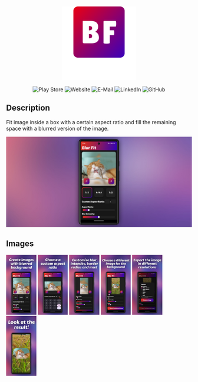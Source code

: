 <p align="center">
  <img src="assets/designs/icon-github.png" width="200" alt="Blur Fit Icon" /><br/>
</p>

<p align="center">
  <img src="https://img.shields.io/badge/Blur%20Fit-Play%20Store-green?logo=googleplay&logoColor=green" alt="Play Store" />
  <img src="https://img.shields.io/badge/simonmader.at-Website-orange?logo=brave&logoColor=orange" alt="Website" />
  <img src="https://img.shields.io/badge/mail%40simonmader.at-E--Mail-red?logo=gmail&logoColor=red" alt="E-Mail" />
  <img src="https://img.shields.io/badge/simonmader-LinkedIn-blue?logo=linkedin&logoColor=blue" alt="LinkedIn" />
  <img src="https://img.shields.io/badge/simonmader17-GitHub-lightgray?logo=github&logoColor=lightgray" alt="GitHub" />
</p>

## Description

Fit image inside a box with a certain aspect ratio and fill the remaining space with a blurred version of the image.

![Readme Banner](assets/designs/vorstellungsgrafik.png)

## Images

<p float="left">
  <img src="assets/designs/Blur%20Fit%202x%20free%20to%20use/screenshot-free-to-use-1.png" alt="Screenshot 1" width="16.2%" />
  <img src="assets/designs/Blur%20Fit%202x%20free%20to%20use/screenshot-free-to-use-2.png" alt="Screenshot 2" width="16.2%" />
  <img src="assets/designs/Blur%20Fit%202x%20free%20to%20use/screenshot-free-to-use-3.png" alt="Screenshot 3" width="16.2%" />
  <img src="assets/designs/Blur%20Fit%202x%20free%20to%20use/screenshot-free-to-use-4.png" alt="Screenshot 4" width="16.2%" />
  <img src="assets/designs/Blur%20Fit%202x%20free%20to%20use/screenshot-free-to-use-5.png" alt="Screenshot 5" width="16.2%" />
  <img src="assets/designs/Blur%20Fit%202x%20free%20to%20use/screenshot-free-to-use-6.png" alt="Screenshot 6" width="16.2%" />
</p>
